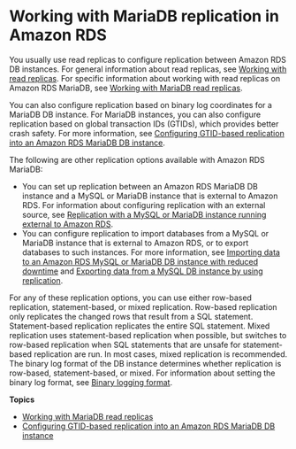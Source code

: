 # Working with MariaDB replication in Amazon RDS<a name="USER_MariaDB.Replication"></a>

You usually use read replicas to configure replication between Amazon RDS DB instances\. For general information about read replicas, see [Working with read replicas](USER_ReadRepl.md)\. For specific information about working with read replicas on Amazon RDS MariaDB, see [Working with MariaDB read replicas](USER_MariaDB.Replication.ReadReplicas.md)\. 

You can also configure replication based on binary log coordinates for a MariaDB DB instance\. For MariaDB instances, you can also configure replication based on global transaction IDs \(GTIDs\), which provides better crash safety\. For more information, see [Configuring GTID\-based replication into an Amazon RDS MariaDB DB instance](MariaDB.Procedural.Replication.GTID.md)\. 

The following are other replication options available with Amazon RDS MariaDB:
+ You can set up replication between an Amazon RDS MariaDB DB instance and a MySQL or MariaDB instance that is external to Amazon RDS\. For information about configuring replication with an external source, see [Replication with a MySQL or MariaDB instance running external to Amazon RDS](MySQL.Procedural.Importing.External.Repl.md)\.
+ You can configure replication to import databases from a MySQL or MariaDB instance that is external to Amazon RDS, or to export databases to such instances\. For more information, see [Importing data to an Amazon RDS MySQL or MariaDB DB instance with reduced downtime](MySQL.Procedural.Importing.NonRDSRepl.md) and [Exporting data from a MySQL DB instance by using replication](MySQL.Procedural.Exporting.NonRDSRepl.md)\.

For any of these replication options, you can use either row\-based replication, statement\-based, or mixed replication\. Row\-based replication only replicates the changed rows that result from a SQL statement\. Statement\-based replication replicates the entire SQL statement\. Mixed replication uses statement\-based replication when possible, but switches to row\-based replication when SQL statements that are unsafe for statement\-based replication are run\. In most cases, mixed replication is recommended\. The binary log format of the DB instance determines whether replication is row\-based, statement\-based, or mixed\. For information about setting the binary log format, see [Binary logging format](USER_LogAccess.Concepts.MariaDB.md#USER_LogAccess.MariaDB.BinaryFormat)\.

**Topics**
+ [Working with MariaDB read replicas](USER_MariaDB.Replication.ReadReplicas.md)
+ [Configuring GTID\-based replication into an Amazon RDS MariaDB DB instance](MariaDB.Procedural.Replication.GTID.md)